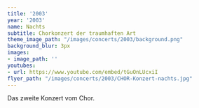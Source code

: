 ```yaml
---
title: '2003'
year: '2003'
name: Nachts
subtitle: Chorkonzert der traumhaften Art
theme_image_path: "/images/concerts/2003/background.png"
background_blur: 3px
images:
- image_path: ''
youtubes:
- url: https://www.youtube.com/embed/tGuOnLUcxiI
flyer_path: "/images/concerts/2003/CHOR-Konzert-nachts.jpg"
---
```


Das zweite Konzert vom Chor.